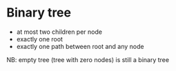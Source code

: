 # Binary tree
 - at most two children per node
 - exactly one root
 - exactly one path between root and any node

 NB: empty tree (tree with zero nodes) is still a binary tree